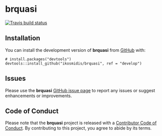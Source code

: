 <!-- README.md is generated from README.Rmd. Please edit that file -->

**brquasi**
===========

<!-- badges: start -->

[![Travis build
status](https://travis-ci.com/ikosmidis/brquasi.svg?branch=master)](https://travis-ci.com/ikosmidis/brquasi)
<!-- badges: end -->

Installation
------------

You can install the development version of **brquasi** from
[GitHub](https://github.com/) with:

    # install.packages("devtools")
    devtools::install_github("ikosmidis/brquasi", ref = "develop")

Issues
------

Please use the **brquasi** [GitHub issue
page](https://github.com/ikosmidis/brquasi/issues) to report any issues
or suggest enhancements or improvements.

Code of Conduct
---------------

Please note that the **brquasi** project is released with a [Contributor
Code of
Conduct](https://contributor-covenant.org/version/2/0/CODE_OF_CONDUCT.html).
By contributing to this project, you agree to abide by its terms.
